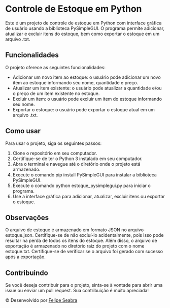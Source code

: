 # Controle de Estoque em Python

Este é um projeto de controle de estoque em Python com interface gráfica de usuário usando a biblioteca PySimpleGUI. O programa permite adicionar, atualizar e excluir itens do estoque, bem como exportar o estoque em um arquivo .txt.

## Funcionalidades
O projeto oferece as seguintes funcionalidades:

- Adicionar um novo item ao estoque: o usuário pode adicionar um novo item ao estoque informando seu nome, quantidade e preço.
- Atualizar um item existente: o usuário pode atualizar a quantidade e/ou o preço de um item existente no estoque.
- Excluir um item: o usuário pode excluir um item do estoque informando seu nome.
- Exportar o estoque: o usuário pode exportar o estoque atual em um arquivo .txt.
## Como usar
Para usar o projeto, siga os seguintes passos:

1. Clone o repositório em seu computador.
2. Certifique-se de ter o Python 3 instalado em seu computador.
3. Abra o terminal e navegue até o diretório onde o projeto está armazenado.
4. Execute o comando pip install PySimpleGUI para instalar a biblioteca PySimpleGUI.
5. Execute o comando python estoque_pysimplegui.py para iniciar o programa.
6. Use a interface gráfica para adicionar, atualizar, excluir itens ou exportar o estoque.
## Observações
O arquivo de estoque é armazenado em formato JSON no arquivo estoque.json. Certifique-se de não excluí-lo acidentalmente, pois isso pode resultar na perda de todos os itens do estoque. Além disso, o arquivo de exportação é armazenado no diretório raiz do projeto com o nome estoque.txt. Certifique-se de verificar se o arquivo foi gerado com sucesso após a exportação.

## Contribuindo
Se você deseja contribuir para o projeto, sinta-se à vontade para abrir uma issue ou enviar um pull request. Sua contribuição é muito apreciada!

© Desenvolvido por [Felipe Seabra](https://www.linkedin.com/in/felipe-seabra/) 
